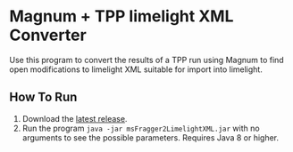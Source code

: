 Magnum + TPP limelight XML Converter
==========================================

Use this program to convert the results of a TPP run using Magnum to find
open modifications to limelight XML suitable for import into limelight.

How To Run
-------------
1. Download the [latest release](https://github.com/yeastrc/limelight-import-msfragger-tsv/releases).
2. Run the program ``java -jar msFragger2LimelightXML.jar`` with no arguments to see the possible parameters. Requires Java 8 or higher.
